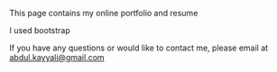 This page contains my online portfolio and resume

I used bootstrap

If you have any questions or would like to contact me, please email at abdul.kayyali@gmail.com
